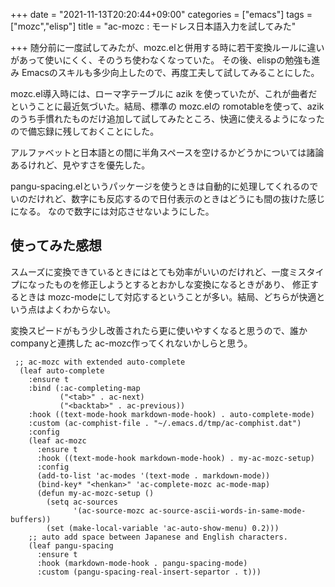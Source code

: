 +++
date = "2021-11-13T20:20:44+09:00"
categories = ["emacs"]
tags = ["mozc","elisp"]
title = "ac-mozc : モードレス日本語入力を試してみた"

+++
随分前に一度試してみたが、mozc.elと併用する時に若干変換ルールに違いがあって使いにくく、そのうち使わなくなっていた。
その後、elispの勉強も進み Emacsのスキルも多少向上したので、再度工夫して試してみることにした。

mozc.el導入時には、ローマ字テーブルに azik を使っていたが、これが曲者だということに最近気づいた。結局、標準の mozc.elの romotableを使って、azikのうち手慣れたものだけ追加して試してみたところ、快適に使えるようになったので備忘録に残しておくことにした。 

アルファベットと日本語との間に半角スペースを空けるかどうかについては諸論あるけれど、見やすさを優先した。

pangu-spacing.elというパッケージを使うときは自動的に処理してくれるのでいのだけれど、数字にも反応するので日付表示のときはどうにも間の抜けた感じになる。 
なので数字には対応させないようにした。

## 使ってみた感想
スムーズに変換できているときにはとても効率がいいのだけれど、一度ミスタイプになったものを修正しようとするとおかしな変換になるときがあり、
修正するときは mozc-modeにして対応するということが多い。結局、どちらが快適という点はよくわからない。


変換スピードがもう少し改善されたら更に使いやすくなると思うので、誰か companyと連携した ac-mozc作ってくれないかしらと思う。

```emacs-lisp
 ;; ac-mozc with extended auto-complete
  (leaf auto-complete
	:ensure t
	:bind (:ac-completing-map
		   ("<tab>" . ac-next)
		   ("<backtab>" . ac-previous))
	:hook ((text-mode-hook markdown-mode-hook) . auto-complete-mode)
	:custom (ac-comphist-file . "~/.emacs.d/tmp/ac-comphist.dat")
	:config
	(leaf ac-mozc
	  :ensure t
	  :hook ((text-mode-hook markdown-mode-hook) . my-ac-mozc-setup)
	  :config
	  (add-to-list 'ac-modes '(text-mode . markdown-mode))
	  (bind-key* "<henkan>" 'ac-complete-mozc ac-mode-map)
	  (defun my-ac-mozc-setup ()
		(setq ac-sources
			  '(ac-source-mozc ac-source-ascii-words-in-same-mode-buffers))
		(set (make-local-variable 'ac-auto-show-menu) 0.2)))
	;; auto add space between Japanese and English characters.
	(leaf pangu-spacing
	  :ensure t
	  :hook (markdown-mode-hook . pangu-spacing-mode)
	  :custom (pangu-spacing-real-insert-separtor . t)))
```

